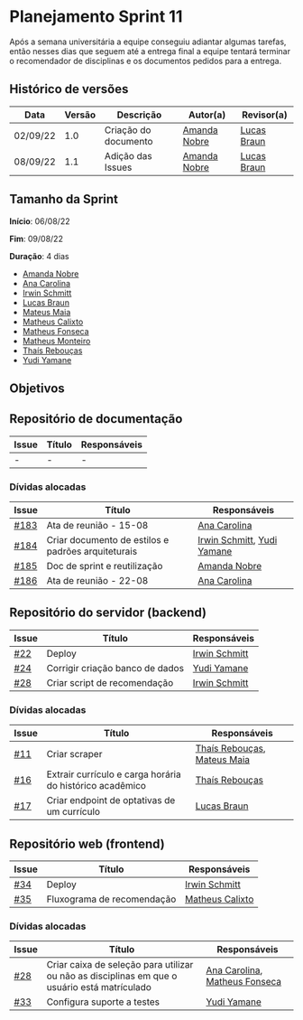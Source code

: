 # Planejamento Sprint 11

Após a semana universitária a equipe conseguiu adiantar algumas tarefas, então nesses dias que seguem até a entrega final a equipe tentará terminar o recomendador de disciplinas e os documentos pedidos para a entrega.

## Histórico de versões

| Data     | Versão | Descrição            | Autor(a)                                     | Revisor(a)                             |
| -------- | ------ | -------------------- | -------------------------------------------- | -------------------------------------- |
| 02/09/22 | 1.0    | Criação do documento | [Amanda Nobre](https://github.com/AmandaNbr) | [Lucas Braun](https://github.com/lbvx) |
| 08/09/22 | 1.1    | Adição das Issues    | [Amanda Nobre](https://github.com/AmandaNbr) | [Lucas Braun](https://github.com/lbvx) |

## Tamanho da Sprint

**Início**: 06/08/22

**Fim**: 09/08/22

**Duração**: 4 dias

- [Amanda Nobre](https://github.com/AmandaNbr)
- [Ana Carolina](https://github.com/AnaCarolinaRodriguesLeite)
- [Irwin Schmitt](https://github.com/irwinschmitt)
- [Lucas Braun](https://github.com/lbvx)
- [Mateus Maia](https://github.com/mateusmaiamaia)
- [Matheus Calixto](https://github.com/matheuscvp)
- [Matheus Fonseca](https://github.com/gatotabaco) 
- [Matheus Monteiro](https://github.com/matheusyanmonteiro)
- [Thaís Rebouças](https://github.com/thais-ra)
- [Yudi Yamane](https://github.com/yudi-azvd)

## Objetivos

## Repositório de documentação

| Issue | Título | Responsáveis |
| ----- | ------ | ------------ |
| -     | -      | -            |

### Dívidas alocadas

| Issue                                                                     | Título                                             | Responsáveis                                                                                  |
| ------------------------------------------------------------------------- | -------------------------------------------------- | --------------------------------------------------------------------------------------------- |
| [#183](https://github.com/UnBArqDsw2022-1/2022.1_G4_FluxoAgil/issues/183) | Ata de reunião - 15-08                             | [Ana Carolina](https://github.com/AnaCarolinaRodriguesLeite)                                  |
| [#184](https://github.com/UnBArqDsw2022-1/2022.1_G4_FluxoAgil/issues/184) | Criar documento de estilos e padrões arquiteturais | [Irwin Schmitt](https://github.com/irwinschmitt), [Yudi Yamane](https://github.com/yudi-azvd) |
| [#185](https://github.com/UnBArqDsw2022-1/2022.1_G4_FluxoAgil/issues/185) | Doc de sprint e reutilização                       | [Amanda Nobre](https://github.com/AmandaNbr)                                                  |
| [#186](https://github.com/UnBArqDsw2022-1/2022.1_G4_FluxoAgil/issues/186) | Ata de reunião - 22-08                             | [Ana Carolina](https://github.com/AnaCarolinaRodriguesLeite)                                  |

## Repositório do servidor (backend)

| Issue                                                                          | Título                          | Responsáveis                                     |
| ------------------------------------------------------------------------------ | ------------------------------- | ------------------------------------------------ |
| [#22](https://github.com/UnBArqDsw2022-1/2022.1_G4_FluxoAgil-server/issues/22) | Deploy                          | [Irwin Schmitt](https://github.com/irwinschmitt) |
| [#24](https://github.com/UnBArqDsw2022-1/2022.1_G4_FluxoAgil-server/issues/24) | Corrigir criação banco de dados | [Yudi Yamane](https://github.com/yudi-azvd)      |
| [#28](https://github.com/UnBArqDsw2022-1/2022.1_G4_FluxoAgil-server/issues/28) | Criar script de recomendação    | [Irwin Schmitt](https://github.com/irwinschmitt) |


### Dívidas alocadas

| Issue                                                                          | Título                                                   | Responsáveis                                                                                    |
| ------------------------------------------------------------------------------ | -------------------------------------------------------- | ----------------------------------------------------------------------------------------------- |
| [#11](https://github.com/UnBArqDsw2022-1/2022.1_G4_FluxoAgil-server/issues/11) | Criar scraper                                            | [Thaís Rebouças](https://github.com/thais-ra), [Mateus Maia](https://github.com/mateusmaiamaia) |
| [#16](https://github.com/UnBArqDsw2022-1/2022.1_G4_FluxoAgil-server/issues/16) | Extrair currículo e carga horária do histórico acadêmico | [Thaís Rebouças](https://github.com/thais-ra)                                                   |
| [#17](https://github.com/UnBArqDsw2022-1/2022.1_G4_FluxoAgil-server/issues/17) | Criar endpoint de optativas de um currículo              | [Lucas Braun](https://github.com/lbvx)                                                          |

## Repositório web (frontend)

| Issue                                                                       | Título                     | Responsáveis                                     |
| --------------------------------------------------------------------------- | -------------------------- | ------------------------------------------------ |
| [#34](https://github.com/UnBArqDsw2022-1/2022.1_G4_FluxoAgil-web/issues/34) | Deploy                     | [Irwin Schmitt](https://github.com/irwinschmitt) |
| [#35](https://github.com/UnBArqDsw2022-1/2022.1_G4_FluxoAgil-web/issues/35) | Fluxograma de recomendação | [Matheus Calixto](https://github.com/matheuscvp) |


### Dívidas alocadas

| Issue                                                                       | Título                                                                                       | Responsáveis                                                                                                   |
| --------------------------------------------------------------------------- | -------------------------------------------------------------------------------------------- | -------------------------------------------------------------------------------------------------------------- |
| [#28](https://github.com/UnBArqDsw2022-1/2022.1_G4_FluxoAgil-web/issues/28) | Criar caixa de seleção para utilizar ou não as disciplinas em que o usuário está matrículado | [Ana Carolina](https://github.com/AnaCarolinaRodriguesLeite), [Matheus Fonseca](https://github.com/gatotabaco) |
| [#33](https://github.com/UnBArqDsw2022-1/2022.1_G4_FluxoAgil-web/issues/33) | Configura suporte a testes                                                                   | [Yudi Yamane](https://github.com/yudi-azvd)                                                                    |
